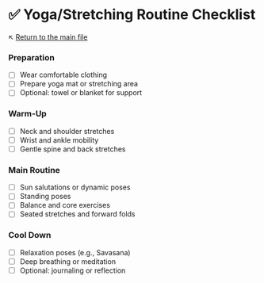 # ✅ Yoga/Stretching Routine Checklist

↖️ [Return to the main file](../README.md)

### Preparation

- [ ] Wear comfortable clothing
- [ ] Prepare yoga mat or stretching area
- [ ] Optional: towel or blanket for support

### Warm-Up

- [ ] Neck and shoulder stretches
- [ ] Wrist and ankle mobility
- [ ] Gentle spine and back stretches

### Main Routine

- [ ] Sun salutations or dynamic poses
- [ ] Standing poses
- [ ] Balance and core exercises
- [ ] Seated stretches and forward folds

### Cool Down

- [ ] Relaxation poses (e.g., Savasana)
- [ ] Deep breathing or meditation
- [ ] Optional: journaling or reflection
